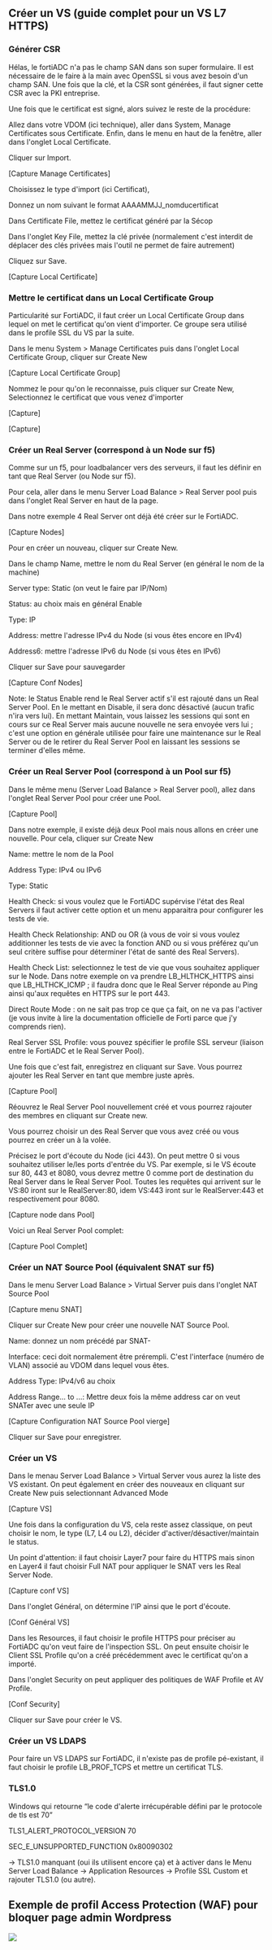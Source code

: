 Créer un VS (guide complet pour un VS L7 HTTPS)
-----------------------------------------------

### Générer CSR

Hélas, le fortiADC n'a pas le champ SAN dans son super formulaire. Il est nécessaire de le faire à la main avec OpenSSL si vous avez besoin d'un champ SAN. Une fois que la clé, et la CSR sont générées, il faut signer cette CSR avec la PKI entreprise.

Une fois que le certificat est signé, alors suivez le reste de la procédure:

Allez dans votre VDOM (ici technique), aller dans System, Manage Certificates sous Certificate. Enfin, dans le menu en haut de la fenêtre, aller dans l'onglet Local Certificate.

Cliquer sur Import.

\[Capture Manage Certificates\]

Choisissez le type d'import (ici Certificat),

Donnez un nom suivant le format AAAAMMJJ\_nomducertificat

Dans Certificate File, mettez le certificat généré par la Sécop

Dans l'onglet Key File, mettez la clé privée (normalement c'est interdit de déplacer des clés privées mais l'outil ne permet de faire autrement)

Cliquez sur Save.

\[Capture Local Certificate\]

### Mettre le certificat dans un Local Certificate Group

Particularité sur FortiADC, il faut créer un Local Certificate Group dans lequel on met le certificat qu'on vient d'importer. Ce groupe sera utilisé dans le profile SSL du VS par la suite.

Dans le menu System > Manage Certificates puis dans l'onglet Local Certificate Group, cliquer sur Create New

\[Capture Local Certificate Group\]

Nommez le pour qu'on le reconnaisse, puis cliquer sur Create New, Selectionnez le certificat que vous venez d'importer

\[Capture\]

\[Capture\]

### Créer un Real Server (correspond à un Node sur f5)

Comme sur un f5, pour loadbalancer vers des serveurs, il faut les définir en tant que Real Server (ou Node sur f5).

Pour cela, aller dans le menu Server Load Balance > Real Server pool puis dans l'onglet Real Server en haut de la page.

Dans notre exemple 4 Real Server ont déjà été créer sur le FortiADC.

\[Capture Nodes\]

Pour en créer un nouveau, cliquer sur Create New.

Dans le champ Name, mettre le nom du Real Server (en général le nom de la machine)

Server type: Static (on veut le faire par IP/Nom)

Status: au choix mais en général Enable

Type: IP

Address: mettre l'adresse IPv4 du Node (si vous êtes encore en IPv4)

Address6: mettre l'adresse IPv6 du Node (si vous êtes en IPv6)

Cliquer sur Save pour sauvegarder

\[Capture Conf Nodes\]

Note: le Status Enable rend le Real Server actif s'il est rajouté dans un Real Server Pool. En le mettant en Disable, il sera donc désactivé (aucun trafic n'ira vers lui). En mettant Maintain, vous laissez les sessions qui sont en cours sur ce Real Server mais aucune nouvelle ne sera envoyée vers lui ; c'est une option en générale utilisée pour faire une maintenance sur le Real Server ou de le retirer du Real Server Pool en laissant les sessions se terminer d'elles même.

### Créer un Real Server Pool (correspond à un Pool sur f5)

Dans le même menu (Server Load Balance > Real Server pool), allez dans l'onglet Real Server Pool pour créer une Pool.

\[Capture Pool\]

Dans notre exemple, il existe déjà deux Pool mais nous allons en créer une nouvelle. Pour cela, cliquer sur Create New

Name: mettre le nom de la Pool

Address Type: IPv4 ou IPv6

Type: Static

Health Check: si vous voulez que le FortiADC supérvise l'état des Real Servers il faut activer cette option et un menu apparaitra pour configurer les tests de vie.

Health Check Relationship: AND ou OR (à vous de voir si vous voulez additionner les tests de vie avec la fonction AND ou si vous préférez qu'un seul critère suffise pour déterminer l'état de santé des Real Servers).

Health Check List: selectionnez le test de vie que vous souhaitez appliquer sur le Node. Dans notre exemple on va prendre LB\_HLTHCK\_HTTPS ainsi que LB\_HLTHCK\_ICMP ; il faudra donc que le Real Server réponde au Ping ainsi qu'aux requêtes en HTTPS sur le port 443.

Direct Route Mode : on ne sait pas trop ce que ça fait, on ne va pas l'activer (je vous invite à lire la documentation officielle de Forti parce que j'y comprends rien).

Real Server SSL Profile: vous pouvez spécifier le profile SSL serveur (liaison entre le FortiADC et le Real Server Pool).

Une fois que c'est fait, enregistrez en cliquant sur Save. Vous pourrez ajouter les Real Server en tant que membre juste après.

\[Capture Pool\]

Réouvrez le Real Server Pool nouvellement créé et vous pourrez rajouter des membres en cliquant sur Create new.

Vous pourrez choisir un des Real Server que vous avez créé ou vous pourrez en créer un à la volée.

Précisez le port d'écoute du Node (ici 443). On peut mettre 0 si vous souhaitez utiliser le/les ports d'entrée du VS. Par exemple, si le VS écoute sur 80, 443 et 8080, vous devrez mettre 0 comme port de destination du Real Server dans le Real Server Pool. Toutes les requêtes qui arrivent sur le VS:80 iront sur le RealServer:80, idem VS:443 iront sur le RealServer:443 et respectivement pour 8080.

\[Capture node dans Pool\]

Voici un Real Server Pool complet:

\[Capture Pool Complet\]

### Créer un NAT Source Pool (équivalent SNAT sur f5)

Dans le menu Server Load Balance > Virtual Server puis dans l'onglet NAT Source Pool

\[Capture menu SNAT\]

Cliquer sur Create New pour créer une nouvelle NAT Source Pool.

Name: donnez un nom précédé par SNAT-

Interface: ceci doit normalement être prérempli. C'est l'interface (numéro de VLAN) associé au VDOM dans lequel vous êtes.

Address Type: IPv4/v6 au choix

Address Range... to ...: Mettre deux fois la même address car on veut SNATer avec une seule IP

\[Capture Configuration NAT Source Pool vierge\]

Cliquer sur Save pour enregistrer.

### Créer un VS

Dans le menau Server Load Balance > Virtual Server vous aurez la liste des VS existant. On peut également en créer des nouveaux en cliquant sur Create New puis selectionnant Advanced Mode

\[Capture VS\]

Une fois dans la configuration du VS, cela reste assez classique, on peut choisir le nom, le type (L7, L4 ou L2), décider d'activer/désactiver/maintain le status.

Un point d'attention: il faut choisir Layer7 pour faire du HTTPS mais sinon en Layer4 il faut choisir Full NAT pour appliquer le SNAT vers les Real Server Node.

\[Capture conf VS\]

Dans l'onglet Général, on détermine l'IP ainsi que le port d'écoute.

\[Conf Général VS\]

Dans les Resources, il faut choisir le profile HTTPS pour préciser au FortiADC qu'on veut faire de l'inspection SSL. On peut ensuite choisir le Client SSL Profile qu'on a créé précédemment avec le certificat qu'on a importé.

Dans l'onglet Security on peut appliquer des politiques de WAF Profile et AV Profile.

\[Conf Security\]

Cliquer sur Save pour créer le VS.

### Créer un VS LDAPS

Pour faire un VS LDAPS sur FortiADC, il n'existe pas de profile pé-existant, il faut choisir le profile LB\_PROF\_TCPS et mettre un certificat TLS.

### TLS1.0

Windows qui retourne “le code d'alerte irrécupérable défini par le protocole de tls est 70”

TLS1\_ALERT\_PROTOCOL\_VERSION 70

SEC\_E\_UNSUPPORTED\_FUNCTION 0x80090302

→ TLS1.0 manquant (oui ils utilisent encore ça) et à activer dans le Menu Server Load Balance → Application Resources → Profile SSL Custom et rajouter TLS1.0 (ou autre).


Exemple de profil Access Protection (WAF) pour bloquer page admin Wordpress
---------------------------------------------------------------------------
![](/fortinet/images/adc-waf-wordpress-admin-protect.png)
